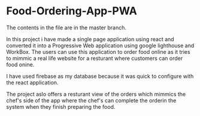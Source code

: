 # Food-Ordering-App-PWA
The contents in the file are in the master branch. 

In this project i have made a single page application using react and converted it into a Progressive Web application using google lighthouse and WorkBox.
The users can use this application to order food online as it tries to mimmic a real life website for a resturant where customers can order food onine.

I have used firebase as my database because it was quick to configure with the react application.

The project aslo offers a resturant view of the orders which mimmics the chef's side of the app where 
the chef's can complete the orderin the system when they finish preparing the food.
